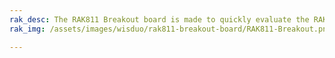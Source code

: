 ```yaml
---
rak_desc: The RAK811 Breakout board is made to quickly evaluate the RAK811 stamp module. The Xbee form factor board allows access to most GPIO's.
rak_img: /assets/images/wisduo/rak811-breakout-board/RAK811-Breakout.png

---
```


<rk-redirect to="/Product-Categories/WisDuo/RAK811-Breakout-Board/Overview/" />